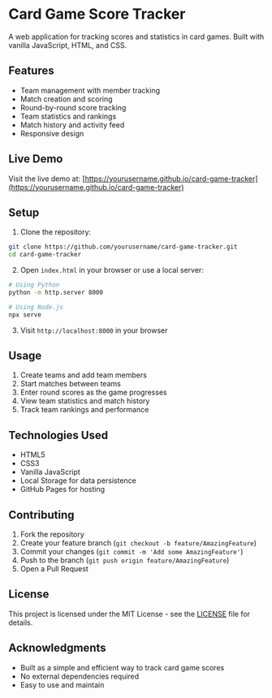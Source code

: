 # Card Game Score Tracker

A web application for tracking scores and statistics in card games. Built with vanilla JavaScript, HTML, and CSS.

## Features

- Team management with member tracking
- Match creation and scoring
- Round-by-round score tracking
- Team statistics and rankings
- Match history and activity feed
- Responsive design

## Live Demo

Visit the live demo at: [https://yourusername.github.io/card-game-tracker](https://yourusername.github.io/card-game-tracker)

## Setup

1. Clone the repository:
```bash
git clone https://github.com/yourusername/card-game-tracker.git
cd card-game-tracker
```

2. Open `index.html` in your browser or use a local server:
```bash
# Using Python
python -m http.server 8000

# Using Node.js
npx serve
```

3. Visit `http://localhost:8000` in your browser

## Usage

1. Create teams and add team members
2. Start matches between teams
3. Enter round scores as the game progresses
4. View team statistics and match history
5. Track team rankings and performance

## Technologies Used

- HTML5
- CSS3
- Vanilla JavaScript
- Local Storage for data persistence
- GitHub Pages for hosting

## Contributing

1. Fork the repository
2. Create your feature branch (`git checkout -b feature/AmazingFeature`)
3. Commit your changes (`git commit -m 'Add some AmazingFeature'`)
4. Push to the branch (`git push origin feature/AmazingFeature`)
5. Open a Pull Request

## License

This project is licensed under the MIT License - see the [LICENSE](LICENSE) file for details.

## Acknowledgments

- Built as a simple and efficient way to track card game scores
- No external dependencies required
- Easy to use and maintain 